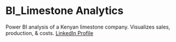 # BI_Limestone Analytics
Power BI analysis of a Kenyan limestone company. Visualizes sales, production, &amp; costs.
 [LinkedIn Profile](www.linkedin.com/in/susan-mithika-data-analyst)
